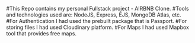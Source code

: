 #This Repo contains my personal Fullstack project - AIRBNB Clone.
#Tools and technologies used are: 
 NodeJS,
 Express,
 EJS,
 MongoDB Atlas,
 etc.
#For Authentication I had used the prebuilt package that is Passport.
#For storing files I had used Cloudinary platform.
#For Maps I had used Mapbox tool that provides free maps.
